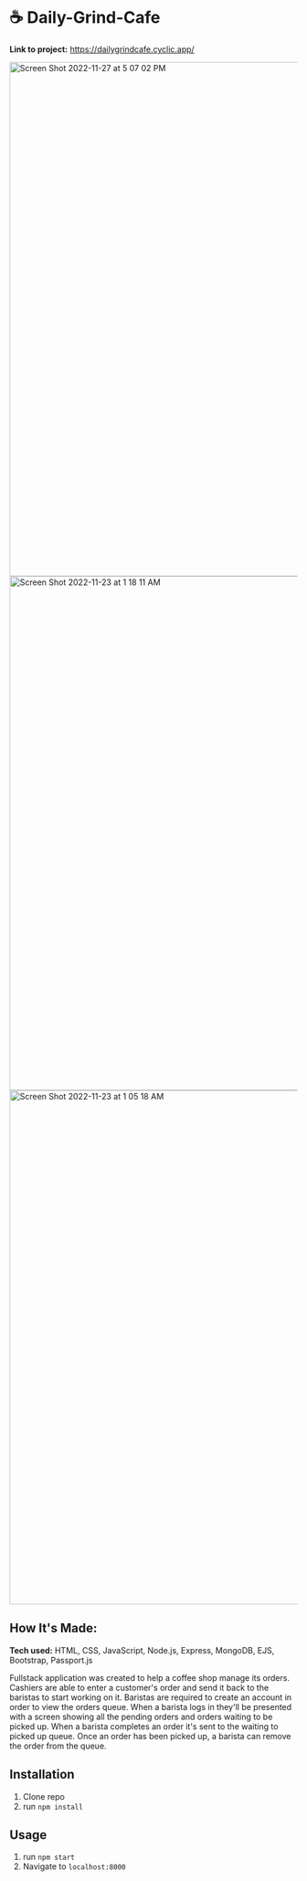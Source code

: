 # ☕️ Daily-Grind-Cafe

**Link to project:** https://dailygrindcafe.cyclic.app/

<img width="900" alt="Screen Shot 2022-11-27 at 5 07 02 PM" src="https://user-images.githubusercontent.com/91163017/204162196-008008f2-3ca7-45cb-aed0-8cd54c08d679.png">


<img width="900" alt="Screen Shot 2022-11-23 at 1 18 11 AM" src="https://user-images.githubusercontent.com/91163017/203483491-6741262c-6d60-4f99-8d0b-26b8c330fe73.png">


<img width="900" alt="Screen Shot 2022-11-23 at 1 05 18 AM" src="https://user-images.githubusercontent.com/91163017/203481825-147203dc-3c8b-43d4-a989-2207fb37390b.png">



## How It's Made:

**Tech used:** HTML, CSS, JavaScript, Node.js, Express, MongoDB, EJS, Bootstrap, Passport.js

Fullstack application was created to help a coffee shop manage its orders. Cashiers are able to enter a customer's order and send it back to the baristas to start working on it. Baristas are required to create an account in order to view the orders queue. When a barista logs in they'll be presented with a screen showing all the pending orders and orders waiting to be picked up. When a barista completes an order it's sent to the waiting to picked up queue. Once an order has been picked up, a barista can remove the order from the queue. 

## Installation

1. Clone repo
2. run `npm install`

## Usage

1. run `npm start`
2. Navigate to `localhost:8000`
